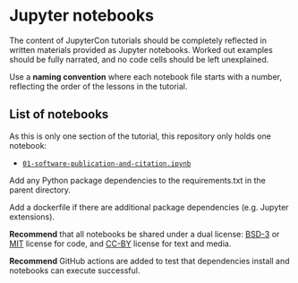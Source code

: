 # Jupyter notebooks

The content of JupyterCon tutorials should be completely reflected in written materials provided as Jupyter notebooks. 
Worked out examples should be fully narrated, and no code cells should be left unexplained. 

Use a **naming convention** where each notebook file starts with a number, reflecting the order of the lessons in the tutorial.

## List of notebooks

As this is only one section of the tutorial, this repository only holds one notebook:

- [`01-software-publication-and-citation.ipynb`](01-software-publication-and-citation.ipynb)

Add any Python package dependencies to the requirements.txt in the parent directory.

Add a dockerfile if there are additional package dependencies (e.g. Jupyter extensions).

**Recommend** that all notebooks be shared under a dual license: [BSD-3](https://opensource.org/licenses/BSD-3-Clause) or [MIT](https://opensource.org/licenses/MIT) license for code, and [CC-BY](https://creativecommons.org/licenses/by/2.0/) license for text and media.

**Recommend** GitHub actions are added to test that dependencies install and notebooks can execute successful.
